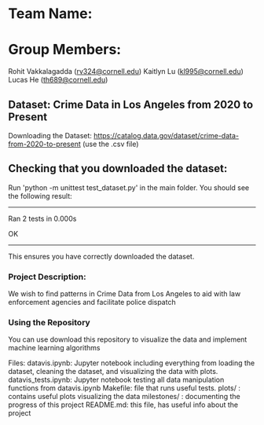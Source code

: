 # Team Name: 

# Group Members: 
Rohit Vakkalagadda (rv324@cornell.edu)
Kaitlyn Lu (kl995@cornell.edu)
Lucas He (th689@cornell.edu)

## Dataset: Crime Data in Los Angeles from 2020 to Present
Downloading the Dataset: https://catalog.data.gov/dataset/crime-data-from-2020-to-present (use the .csv file) 

## Checking that you downloaded the dataset: 
Run 'python -m unittest test_dataset.py' in the main folder. You should see the following result: 

----------------------------------------------------------------------
Ran 2 tests in 0.000s

OK

----------------------------------------------------------------------

This ensures you have correctly downloaded the dataset.

### Project Description: 

We wish to find patterns in Crime Data from Los Angeles to aid with law enforcement agencies and facilitate police dispatch


### Using the Repository

You can use download this repository to visualize the data and implement machine learning algorithms

Files: 
datavis.ipynb: Jupyter notebook including everything from loading the dataset, cleaning the dataset, and visualizing the data with plots.
datavis_tests.ipynb: Jupyter notebook testing all data manipulation functions from datavis.ipynb
Makefile: file that runs useful tests.
plots/ : contains useful plots visualizing the data
milestones/ : documenting the progress of this project
README.md: this file, has useful info about the project